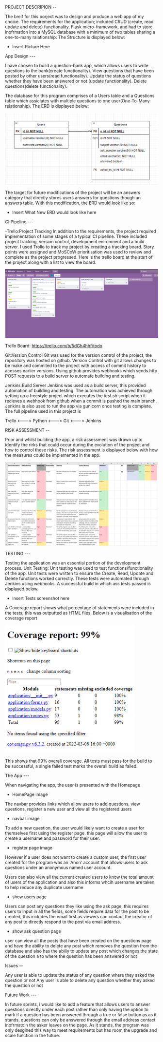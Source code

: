 PROJECT DESCRIPION --

The breif for this porject was to design and produce a web app of my choice. 
The requirements for the application; included CRUD (create, read update and delete) functionality,
Flask micro-framework, and had to store inofrmation into a MySQL database with a minimum of two tables sharing a one-to-many ralationship:
The Structure is displayed below:

- Insert Picture Here

App Design ---

I have chosen to build a question-bank app, which allows users to write questions to the bank(create functionality).
View questions that have been posted by other users(read functionality).
Update the status of questions whether they have been answered or not (update functionality).
Delete questions(delete functionality).

The database for this program comprises of a Users table and a Questions table which assiciates with multiple questions to one user(One-To-Many relationship).
The ERD is displayed below: 

![ERD](figures/ERD.png)

The target for future modifications of the project will be an answers category that directly stores users answers for questions though an answers table.
With this modification, the ERD would look like so:

- Insert What New ERD would look like here

CI Pipeline ---

-Trello:Project Tracking
In addition to the requirements, the project required implementation of some stages of a typical CI pipeline. These included project tracking, version control, development enironment and a build server. I used Trollo to track my project by creating a tracking board. Story points were assigned and MoSCoW prioritisation was used to review and complete as the project progressed. Here is the trello board at the start of the project along with a list to view the board. 

![TrelloBoard](figures/TrelloBoard.png)

Trello Board:  https://trello.com/b/5dGh4hhf/todo

Git:Version Control
Git was used for the version control of the project, the repository was hosted on github. 
Version Control with git allows changes to be make and commited to the project with access of commit history to acesses earlier versions. Using github provides webhooks which sends http POST requests to a build server to automate building and testing.

Jenkins:Build Server
Jenkins was used as a build server, this provided automation of building and testing. The automation was achieved through setting up a freestyle project which executes the test.sh script when it recieves a webhook from github when a commit is pushed the main branch. Jenkins is also used to run the app via gunicorn once testing is complete. 
The full pipeline used in this project is

 Trello <---> Python <---> Git <---> Jenkins 

RISK ASSESSMENT --

Prior and whilst building the app, a risk assessment was drawn up to identify the rirks that could occur during the evolution of the project and how to control these risks.
The risk assessment is displayed below with how the measures could be implemented in the app. 

![Risk Assessment](figures/RiskAssessment.png)

TESTING ---

Testing the application was an essential portion of the development process. 
Unit Testing:
Unit testing was used to test functions/functionality of the app. Unit tests were written to ensure the Create, Read, Update and Delete functions worked correctly.
These tests were automated through Jenkins using webhooks. A successful build in which ass tests passed is displayed below.

- Insert Tests screenshot here

A Coverage report shows what percentage of statements were included in the tests, this was outputted as HTML files.
Below is a visualisation of the coverage report

![CoverageReport](figures/CoverageReport.png)

This shows that 99% overall coverage. All tests must pass for the build to be successful, a single failed test marks the overall build as failed.

The App ---

When navigating the app, the user is presented with the Homepage

- HomePage image

The navbar provides links which allow users to add questions, view questions, register a new user and view all the registered users

- navbar image

To add a new question, the user would likely want to create a user for themselves first using the register page.
this page will allow the user to create a username and password for their user.

- register page image

However if a user does not want to create a custom user, the first user created for the program was an 'Anon' account that allows users to ask questions under an anonymous named user account.

Users can also view all the current created users to know the total amount of users of the application and also this informs whcih username are taken to help reduce any duplicate username

- show users page

Users can post any questions they like using the ask page, this requires users to input in all the fields, some fields require data for the post to be created, this includes the email first as viewers can contact the creator of any post to directly respond to the post via email address. 

- show ask question page

user can view all the posts that have been created on the questions page and have the ability to delete any post which removes the question from the database and also has the abiliy to update any post which changes the state of the question a to where the question has been answered or not

Issues --

Any user is able to update the status of any question where they asked the question or not
Any user is able to delete  any question whether they asked the question or not

Future Work ---

In future sprints, i would like to add a feature that allows users to answer questions directly under each post rather than only having the option to mark if a question has been answered through a true or false button as as it stands, questions can only be answered through the email address contact inofrmatoin the asker leaves on the page. As it stands, the program was only desgined this way to meet requirements but has room the upgrade and scale function in the future. 